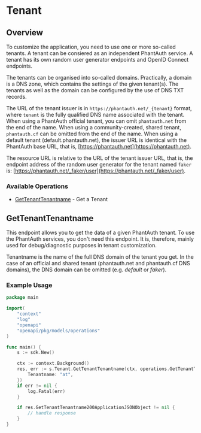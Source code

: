 # Tenant

## Overview

To customize the application, you need to use one or more so-called tenants. A tenant can be consiered as an independent PhantAuth service. A tenant has its own random user generator endpoints and OpenID Connect endpoints.

The tenants can be organised into so-called domains. Practically, a domain is a DNS zone, which contains the settings of the given tenant(s). The tenants as well as the domain can be configured by the use of DNS TXT records.

The URL of the tenant issuer is in `https://phantauth.net/_{tenant}` format, where `tenant` is the fully qualified DNS name associated with the tenant. When using a PhantAuth official tenant, you can omit `phantauth.net` from the end of the name. When using a community-created, shared tenant, `phantauth.cf` can be omitted from the end of the name.
When using a default tenant (default.phantauth.net), the issuer URL is identical with the PhantAuth base URL, that is, [https://phantauth.net](https://phantauth.net).

The resource URL is relative to the URL of the tenant issuer URL, that is, the endpoint address of the random user generator for the tenant named `faker` is: [https://phantauth.net/_faker/user](https://phantauth.net/_faker/user).

### Available Operations

* [GetTenantTenantname](#gettenanttenantname) - Get a Tenant

## GetTenantTenantname

This endpoint allows you to get the data of a given PhantAuth tenant. To use the PhantAuth services, you don't need this endpoint.
It is, therefore, mainly used for debug/diagnostic purposes in tenant customization.

Tenantname is the name of the full DNS domain of the tenant you get.
In the case of an official and shared tenant (phantauth.net and phantauth.cf DNS domains), the DNS domain can be omitted (e.g. *default* or *faker*).

### Example Usage

```go
package main

import(
	"context"
	"log"
	"openapi"
	"openapi/pkg/models/operations"
)

func main() {
    s := sdk.New()

    ctx := context.Background()
    res, err := s.Tenant.GetTenantTenantname(ctx, operations.GetTenantTenantnameRequest{
        Tenantname: "at",
    })
    if err != nil {
        log.Fatal(err)
    }

    if res.GetTenantTenantname200ApplicationJSONObject != nil {
        // handle response
    }
}
```
